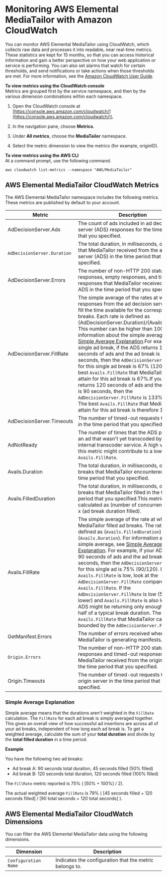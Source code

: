 # Monitoring AWS Elemental MediaTailor with Amazon CloudWatch<a name="monitoring-cloudwatch"></a>

You can monitor AWS Elemental MediaTailor using CloudWatch, which collects raw data and processes it into readable, near real\-time metrics\. These statistics are kept for 15 months, so that you can access historical information and gain a better perspective on how your web application or service is performing\. You can also set alarms that watch for certain thresholds, and send notifications or take actions when those thresholds are met\. For more information, see the [Amazon CloudWatch User Guide](https://docs.aws.amazon.com/AmazonCloudWatch/latest/monitoring/)\.

**To view metrics using the CloudWatch console**  
Metrics are grouped first by the service namespace, and then by the various dimension combinations within each namespace\.

1. Open the CloudWatch console at [https://console.aws.amazon.com/cloudwatch/](https://console.aws.amazon.com/cloudwatch/)\.

1. In the navigation pane, choose **Metrics**\.

1. Under **All metrics**, choose the **MediaTailor** namespace\. 

1. Select the metric dimension to view the metrics \(for example, originID\)\.

**To view metrics using the AWS CLI**  
At a command prompt, use the following command\.

```
aws cloudwatch list-metrics --namespace "AWS/MediaTailor"
```

## AWS Elemental MediaTailor CloudWatch Metrics<a name="metrics"></a>

The AWS Elemental MediaTailor namespace includes the following metrics\. These metrics are published by default to your account\.


| Metric | Description | 
| --- | --- | 
| AdDecisionServer\.Ads |  The count of ads included in ad decision server \(ADS\) responses for the time period that you specified\. | 
| `AdDecisionServer.Duration` | The total duration, in milliseconds, of all ads that MediaTailor received from the ad decision server \(ADS\) in the time period that you specified\. | 
| AdDecisionServer\.Errors |  The number of non\-HTTP 200 status code responses, empty responses, and timed\-out responses that MediaTailor received from the ADS in the time period that you specified\. | 
| AdDecisionServer\.FillRate | The simple average of the rates at which the responses from the ad decision server \(ADS\) fill the time available for the corresponding ad breaks\. Each rate is defined as \(AdDecisionServer\.Duration\)/\(Avails\.Duration\)\. This number can be higher than 100%\.For information about the simple average, see [Simple Average Explanation](#metrics-simple-average)\.For example, for a single ad break, if the ADS returns 120 seconds of ads and the ad break is 180 seconds, then the `AdDecisionServer.FillRate` for this single ad break is 67% \(120/180\)\. The best `Avails.FillRate` that MediaTailor can attain for this ad break is 67%\.If your ADS returns 120 seconds of ads and the ad break is 90 seconds, then the `AdDecisionServer.FillRate` is 133% \(120/90\)\. The best `Avails.FillRate` that MediaTailor can attain for this ad break is therefore 100%\. | 
| AdDecisionServer\.Timeouts |  The number of timed\-out requests to the ADS in the time period that you specified\.  | 
| AdNotReady |  The number of times that the ADS pointed at an ad that wasn't yet transcoded by the internal transcoder service\. A high value for this metric might contribute to a low overall `Avails.FillRate`\.  | 
| Avails\.Duration | The total duration, in milliseconds, of all ad breaks that MediaTailor encountered in the time period that you specified\.  | 
| Avails\.FilledDuration | The total duration, in milliseconds, of all ad breaks that MediaTailor filled in the time period that you specified\.This metric is calculated as \(number of concurrent sessions\) x \(ad break duration filled\)\. | 
| Avails\.FillRate |  The simple average of the rate at which MediaTailor filled ad breaks\. The rate is defined as \(`Avails.FilledDuration`\) / \(`Avails.Duration`\)\. For information about the simple average, see [Simple Average Explanation](#metrics-simple-average)\. For example, if your ADS returns 90 seconds of ads and the ad break is 120 seconds, then the `AdDecisionServer.FillRate` for this single ad is 75% \(90/120\)\.  If the `Avails.FillRate` is low, look at the `AdDecisionServer.FillRate` compared to the `Avails.FillRate`\. If the `AdDecisionServer.FillRate` is low \(50% or lower\) and `Avails.FillRate` is also low, your ADS might be returning only enough ads for half of a typical break duration\. The maximum `Avails.FillRate` that MediaTailor can attain is bounded by the `AdDecisionServer.FillRate`\.  | 
| GetManifest\.Errors | The number of errors received when MediaTailor is generating manifests\. | 
| `Origin.Errors` |  The number of non\-HTTP 200 status code responses and timed\-out responses that MediaTailor received from the origin server in the time period that you specified\. | 
| Origin\.Timeouts |  The number of timed\-out requests to the origin server in the time period that you specified\.  | 

### Simple Average Explanation<a name="metrics-simple-average"></a>

Simple average means that the durations aren't weighted in the `FillRate` calculation\. The `FillRate` for each ad break is simply averaged together\. This gives an overall view of how successful ad insertions are across all of your ad breaks, independent of how long each ad break is\. To get a weighted average, calculate the sum of your **total duration** and divide by the **total filled duration** in a time period\. 

**Example**

You have the following two ad breaks:
+ Ad break A: 90 seconds total duration, 45 seconds filled \(50% filled\)
+ Ad break B: 120 seconds total duration, 120 seconds filled \(100% filled\)

The `FillRate` metric reported is 75% \( \[50% \+ 100%\] / 2\)\.

The actual weighted average `FillRate` is 79% \( \[45 seconds filled \+ 120 seconds filled\] / \[90 total seconds \+ 120 total seconds\] \)\.

## AWS Elemental MediaTailor CloudWatch Dimensions<a name="dimensions"></a>

You can filter the AWS Elemental MediaTailor data using the following dimensions\.


| Dimension | Description | 
| --- | --- | 
| `Configuration Name` | Indicates the configuration that the metric belongs to\. | 